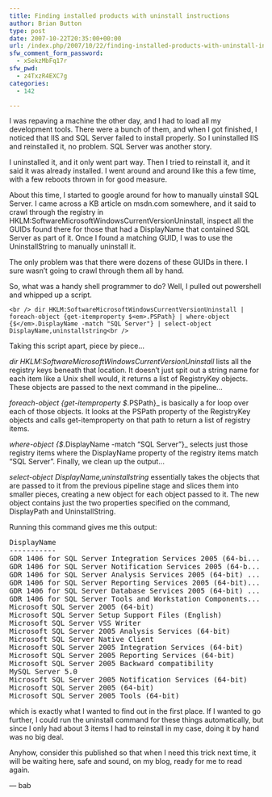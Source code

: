 ```yaml
---
title: Finding installed products with uninstall instructions
author: Brian Button
type: post
date: 2007-10-22T20:35:00+00:00
url: /index.php/2007/10/22/finding-installed-products-with-uninstall-instructions/
sfw_comment_form_password:
  - xSekzMbFq17r
sfw_pwd:
  - z4TxzR4EXC7g
categories:
  - 142

---
```

I was repaving a machine the other day, and I had to load all my development tools. There were a bunch of them, and when I got finished, I noticed that IIS and SQL Server failed to install properly. So I uninstalled IIS and reinstalled it, no problem. SQL Server was another story.

I uninstalled it, and it only went part way. Then I tried to reinstall it, and it said it was already installed. I went around and around like this a few time, with a few reboots thrown in for good measure.

About this time, I started to google around for how to manually uinstall SQL Server. I came across a KB article on msdn.com somewhere, and it said to crawl through the registry in HKLM:SoftwareMicrosoftWindowsCurrentVersionUninstall, inspect all the GUIDs found there for those that had a DisplayName that contained SQL Server as part of it. Once I found a matching GUID, I was to use the UninstallString to manually uninstall it.

The only problem was that there were dozens of these GUIDs in there. I sure wasn&#8217;t going to crawl through them all by hand.

So, what was a handy shell programmer to do? Well, I pulled out powershell and whipped up a script.

`<br />
dir HKLM:SoftwareMicrosoftWindowsCurrentVersionUninstall | foreach-object {get-itemproperty $<em>.PSPath} | where-object {$</em>.DisplayName -match "SQL Server"} | select-object DisplayName,uninstallstring<br />
` 

Taking this script apart, piece by piece&#8230;

_dir HKLM:SoftwareMicrosoftWindowsCurrentVersionUninstall_ lists all the registry keys beneath that location. It doesn&#8217;t just spit out a string name for each item like a Unix shell would, it returns a list of RegistryKey objects. These objects are passed to the next command in the pipeline&#8230;

_foreach-object {get-itemproperty $_.PSPath}_ is basically a for loop over each of those objects. It looks at the PSPath property of the RegistryKey objects and calls get-itemproperty on that path to return a list of registry items.

_where-object {$_.DisplayName -match &#8220;SQL Server&#8221;}_ selects just those registry items where the DisplayName property of the registry items match &#8220;SQL Server&#8221;. Finally, we clean up the output&#8230;

_select-object DisplayName,uninstallstring_ essentially takes the objects that are passed to it from the previous pipeline stage and slices them into smaller pieces, creating a new object for each object passed to it. The new object contains just the two properties specified on the command, DisplayPath and UninstallString.

Running this command gives me this output:

<pre>DisplayName                                                 UninstallString
-----------                                                 ---------------
GDR 1406 for SQL Server Integration Services 2005 (64-bi... C:WINDOWSDTS9_KB932557_ENU_64Hotfix.exe /Uninstall
GDR 1406 for SQL Server Notification Services 2005 (64-b... C:WINDOWSNS9_KB932557_ENU_64Hotfix.exe /Uninstall
GDR 1406 for SQL Server Analysis Services 2005 (64-bit) ... C:WINDOWSOLAP9_KB932557_ENU_64Hotfix.exe /Uninstall
GDR 1406 for SQL Server Reporting Services 2005 (64-bit)... C:WINDOWSRS9_KB932557_ENU_64Hotfix.exe /Uninstall
GDR 1406 for SQL Server Database Services 2005 (64-bit) ... C:WINDOWSSQL9_KB932557_ENU_64Hotfix.exe /Uninstall
GDR 1406 for SQL Server Tools and Workstation Components... C:WINDOWSSQLTools9_KB932557_ENU_64Hotfix.exe /Uninstall
Microsoft SQL Server 2005 (64-bit)                          "C:Program FilesMicrosoft SQL Server90Setup Bootstra...
Microsoft SQL Server Setup Support Files (English)          MsiExec.exe /X{18C5A65B-0A39-40B5-B958-63055AFAB65C}
Microsoft SQL Server VSS Writer                             MsiExec.exe /I{50822200-2E95-4E62-A8D8-41C3B308DF5E}
Microsoft SQL Server 2005 Analysis Services (64-bit)        MsiExec.exe /I{54C2B4E9-DD13-4AA4-B09A-A6EF68F9359A}
Microsoft SQL Server Native Client                          MsiExec.exe /I{6E740973-8E71-42F9-A910-C18452E60450}
Microsoft SQL Server 2005 Integration Services (64-bit)     MsiExec.exe /I{8A52D844-0DA7-40B0-8602-0567C068C081}
Microsoft SQL Server 2005 Reporting Services (64-bit)       MsiExec.exe /I{BEE3EC3D-0C91-4A3E-A42C-7634D32968F4}
Microsoft SQL Server 2005 Backward compatibility            MsiExec.exe /I{C92556F2-4950-48CF-ABA3-F0026B05BCE8}
MySQL Server 5.0                                            MsiExec.exe /I{D84E063A-AE58-41AF-B6FC-313B12DC89A6}
Microsoft SQL Server 2005 Notification Services (64-bit)    MsiExec.exe /I{EA145881-7452-4004-80B9-971FC3D1D8D8}
Microsoft SQL Server 2005 (64-bit)                          MsiExec.exe /I{F14F2E25-99AF-42A9-977C-F6D0352DC59F}
Microsoft SQL Server 2005 Tools (64-bit)                    MsiExec.exe /I{FE7C8861-3195-4CA5-98EB-094652478192}
</pre>

which is exactly what I wanted to find out in the first place. If I wanted to go further, I could run the uninstall command for these things automatically, but since I only had about 3 items I had to reinstall in my case, doing it by hand was no big deal.

Anyhow, consider this published so that when I need this trick next time, it will be waiting here, safe and sound, on my blog, ready for me to read again.

&#8212; bab